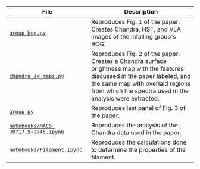 
|File|Description|
|---|---|
|[`group_bcg.py`](https://github.com/gogrean/MACS-J0717-Filament/blob/master/code/group_bcg.py) | Reproduces Fig. 1 of the paper. Creates Chandra, HST, and VLA images of the infalling group's BCG.|
|[`chandra_sx_maps.py`](https://github.com/gogrean/MACS-J0717-Filament/blob/master/code/chandra_sx_maps.py) | Reproduces Fig. 2 of the paper. Creates a Chandra surface brightness map with the features discussed in the paper labeled, and the same map with overlaid regions from which the spectra used in the analysis were extracted.|
|[`group.py`](https://github.com/gogrean/MACS-J0717-Filament/blob/master/code/group.py) | Reproduces last panel of Fig. 3 of the paper.|
|[`notebooks/MACS J0717.5+3745.ipynb`](https://github.com/gogrean/MACS-J0717-Filament/blob/master/code/notebooks/MACS%20J0717.5%2B3745.ipynb) | Reproduces the analysis of the Chandra data used in the paper. |
|[`notebooks/Filament.ipynb`](https://github.com/gogrean/MACS-J0717-Filament/blob/master/code/notebooks/Filament.ipynb) | Reproduces the calculations done to determine the properties of the filament. |
